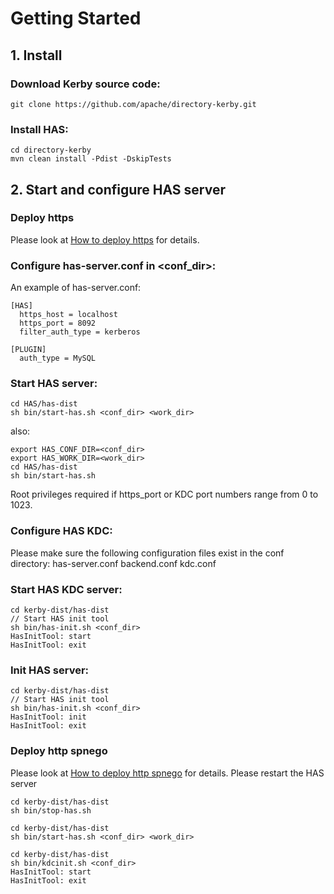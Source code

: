 Getting Started
================

## 1. Install

### Download Kerby source code:
```
git clone https://github.com/apache/directory-kerby.git
```

### Install HAS:
```
cd directory-kerby
mvn clean install -Pdist -DskipTests
```

## 2. Start and configure HAS server

### Deploy https
Please look at [How to deploy https](https://github.com/apache/directory-kerby/tree/trunk/has-project/docs/deploy-https.md) for details.

### Configure has-server.conf in <conf_dir>:
An example of has-server.conf:
```
[HAS]
  https_host = localhost
  https_port = 8092
  filter_auth_type = kerberos
  
[PLUGIN]
  auth_type = MySQL
```

### Start HAS server:
```
cd HAS/has-dist
sh bin/start-has.sh <conf_dir> <work_dir>
```

also:
```
export HAS_CONF_DIR=<conf_dir>
export HAS_WORK_DIR=<work_dir>
cd HAS/has-dist
sh bin/start-has.sh
```

Root privileges required if https_port or KDC port numbers range from 0 to 1023.

### Configure HAS KDC:

Please make sure the following configuration files exist in the conf directory:
has-server.conf backend.conf kdc.conf

### Start HAS KDC server:
```
cd kerby-dist/has-dist
// Start HAS init tool
sh bin/has-init.sh <conf_dir>
HasInitTool: start
HasInitTool: exit
```

### Init HAS server:
```
cd kerby-dist/has-dist
// Start HAS init tool
sh bin/has-init.sh <conf_dir>
HasInitTool: init
HasInitTool: exit
```

### Deploy http spnego
Please look at [How to deploy http spnego](https://github.com/apache/directory-kerby/tree/trunk/has-project/docs/deploy-spnego.md) for details.
Please restart the HAS server

```
cd kerby-dist/has-dist
sh bin/stop-has.sh

cd kerby-dist/has-dist
sh bin/start-has.sh <conf_dir> <work_dir>

cd kerby-dist/has-dist
sh bin/kdcinit.sh <conf_dir>
HasInitTool: start
HasInitTool: exit
```
